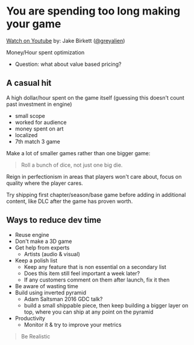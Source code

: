 # You are spending too long making your game
[Watch on Youtube](https://www.youtube.com/watch?v=XmIFaAU0mJg)
by: Jake Birkett ([@greyalien](https://twitter.com/greyalien))

Money/Hour spent optimization
 - Question: what about value based pricing?

## A casual hit
A high dollar/hour spent on the game itself (guessing this doesn't count past investment in engine)
 - small scope
 - worked for audience
 - money spent on art
 - localized
 - 7th match 3 game

Make a lot of smaller games rather than one bigger game:
> Roll a bunch of dice, not just one big die. 

Reign in perfectionism in areas that players won't care about, focus on quality where the player cares.

Try shipping first chapter/season/base game before adding in additional content, like DLC after the game has proven worth.

## Ways to reduce dev time
 - Reuse engine
 - Don't make a 3D game
 - Get help from experts
    - Artists (audio & visual)
 - Keep a polish list
    - Keep any feature that is non essential on a secondary list
    - Does this item still feel important a week later?
    - If any customers comment on them after launch, fix it then
 - Be aware of wasting time
 - Build using inverted pyramid
    - Adam Saltsman 2016 GDC talk?
    - build a small shippable piece, then keep building a bigger layer on top, where you can ship at any point on the pyramid
 - Productivity
    - Monitor it & try to improve your metrics

> Be Realistic
